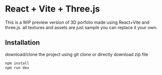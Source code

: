 # React + Vite + Three.js

This is a WiP preview version of 3D porfolio made using React+Vite and three.js. all textures and assets are just sample you can replace it your own.

## Installation

download/clone the project using git clone or directly download zip file

```bash
npm install
npm run dev
```
